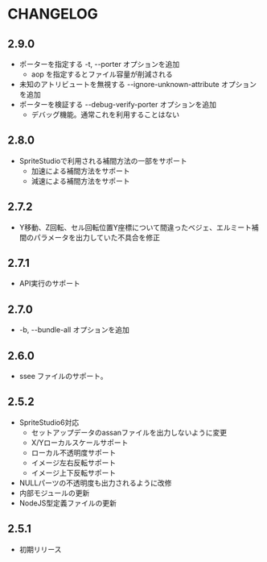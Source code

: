 # CHANGELOG

## 2.9.0

* ポーターを指定する -t, --porter オプションを追加
  * aop を指定するとファイル容量が削減される
* 未知のアトリビュートを無視する --ignore-unknown-attribute オプションを追加
* ポーターを検証する --debug-verify-porter オプションを追加
  * デバッグ機能。通常これを利用することはない

## 2.8.0

* SpriteStudioで利用される補間方法の一部をサポート
  * 加速による補間方法をサポート
  * 減速による補間方法をサポート

## 2.7.2

* Y移動、Z回転、セル回転位置Y座標について間違ったベジェ、エルミート補間のパラメータを出力していた不具合を修正

## 2.7.1
* API実行のサポート

## 2.7.0
* -b, --bundle-all オプションを追加

## 2.6.0
* ssee ファイルのサポート。

## 2.5.2
* SpriteStudio6対応
  * セットアップデータのassanファイルを出力しないように変更
  * X/Yローカルスケールサポート
  * ローカル不透明度サポート
  * イメージ左右反転サポート
  * イメージ上下反転サポート
* NULLパーツの不透明度も出力されるように改修
* 内部モジュールの更新
* NodeJS型定義ファイルの更新

## 2.5.1
* 初期リリース
